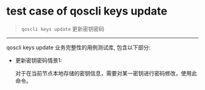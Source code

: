 # test case of qoscli keys update

> `qoscli keys update` 更新密钥密码

---

qoscli keys update 业务完整性的用例测试库, 包含以下部分:

* 更新密钥密码情景1:
  
    对于在当前节点本地存储的密钥信息，需要对某一密钥进行密码修改，使用此命令。
